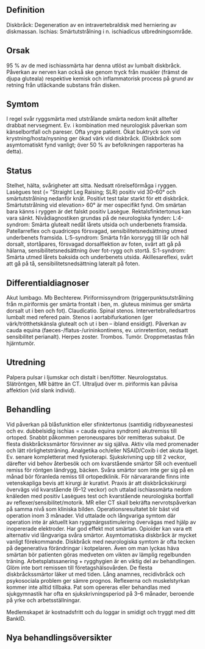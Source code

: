 ## Definition

Diskbråck: Degeneration av en intravertebraldisk med herniering av diskmassan.
Ischias: Smärtutstrålning i n. ischiadicus utbredningsområde.

## Orsak

95 % av de med ischiassmärta har denna utlöst av lumbalt diskbråck. Påverkan av nerven kan också ske genom tryck från muskler (främst de djupa gluteala) respektive kemisk och inflammatorisk process på grund av retning från utläckande substans från disken.

## Symtom

I regel svår ryggsmärta med utstrålande smärta nedom knät alltefter drabbat nervsegment. Ev. i kombination med neurologisk påverkan som känselbortfall och pareser. Ofta yngre patient.
Ökat buktryck som vid krystning/hosta/nysning ger ökad värk vid diskbråck.
(Diskbråck som asymtomatiskt fynd vanligt; över 50 % av befolkningen rapporteras ha detta).

## Status

Stelhet, hälta, svårigheter att sitta. Nedsatt rörelseförmåga i ryggen. Lasègues test (= ”Straight Leg Raising; SLR) positiv vid 30–60° och smärtutstrålning nedanför knät. Positivt test talar starkt för ett diskbråck. Smärtutstrålning vid elevation> 60° är mer ospecifikt fynd. Om smärtan bara känns i ryggen är det falskt positiv Lasègue. Rektalsfinktertonus kan vara sänkt. Nivådiagnostiken grundas på de neurologiska fynden:
L:4-syndrom: Smärta glutealt nedåt lårets utsida och underbenets framsida. Patellarreflex och quadriceps försvagad, sensibilitetsnedsättning utmed underbenets framsida.
L:5-syndrom: Smärta från korsrygg till lår och häl dorsalt, stortåpares, försvagad dorsalflektion av foten, svårt att gå på hälarna, sensibilitetsnedsättning över fot-rygg och stortå.
S:1-syndrom: Smärta utmed lårets baksida och underbenets utsida. Akillesareflexi, svårt att gå på tå, sensibilitetsnedsättning lateralt på foten.

## Differentialdiagnoser

Akut lumbago. Mb Bechterew. Piriformissyndrom (triggerpunktsutstrålning från m.piriformis ger smärta frontalt i ben, m. gluteus minimus ger smärta dorsalt ut i ben och fot). Claudicatio. Spinal stenos. Intervertebralledsartros lumbalt med refered pain. Stenos i aortabifurkationen (ger värk/trötthetskänsla glutealt och ut i ben – ibland ensidigt). Påverkan av cauda equina (faeces-/flatus-/urininkontinens, ev. urinretention, nedsatt sensibilitet perianalt). Herpes zoster. Trombos. Tumör. Droppmetastas från hjärntumör.

## Utredning

Palpera pulsar i ljumskar och distalt i ben/fötter. Neurologstatus. Slätröntgen, MR bättre än CT.
Ultraljud över m. piriformis kan påvisa affektion (vid slank individ).

## Behandling

Vid påverkan på blåsfunktion eller sfinktertonus (samtidig ridbyxeanestesi och ev. dubbelsidig ischias = cauda equina syndrom) akutremiss till ortoped. Snabbt påkommen peroneuspares bör remitteras subakut.
De flesta diskbråckssmärtor försvinner av sig själva. Aktiv vila med promenader och lätt rörlighetsträning. Analgetika och/eller NSAID/Coxib i det akuta läget. Ev. senare kompletterat med fysioterapi. Sjukskrivning upp till 2 veckor, därefter vid behov återbesök och om kvarstående smärtor SR och eventuell remiss för röntgen ländrygg, bäcken.
Svåra smärtor som inte ger sig på en månad bör föranleda remiss till ortopedklinik. För närvararande finns inte vetenskapliga bevis att kirurgi är kurativt. Praxis är att diskbråckskirurgi övervägs vid kvarstående (6–12 veckor) och uttalad ischiassmärta nedom knäleden med positiv Lasègues test och kvarstående neurologiska bortfall av reflexer/sensibilitet/motorik. MR eller CT skall bekräfta nervrotspåverkan på samma nivå som kliniska bilden. Operationsresultatet blir bäst vid operation inom 3 månader.
Vid uttalade och långvariga symtom där operation inte är aktuellt kan ryggmärgsstimulering övervägas med hjälp av inopererade elektroder. Har god effekt mot smärtan. Opioider kan vara ett alternativ vid långvariga svåra smärtor. Asymtomatiska diskbråck är mycket vanligt förekommande. Diskbråck med neurologiska symtom är ofta tecken på degenerativa förändringar i kotpelaren. Även om man lyckas häva smärtan bör patienten göras medveten om vikten av lämplig regelbunden träning. Arbetsplatssanering + rygghygien är en viktig del av behandlingen. Glöm inte bort remissen till företagshälsovården.
De flesta diskbråckssmärtor läker ut med tiden. Lång anamnes, recidivbråck och psykosociala problem ger sämre prognos. Reflexerna och muskelstyrkan kommer inte alltid tillbaka. Pat som opereras eller behandlas med sjukgymnastik har ofta en sjukskrivningsperiod på 3–6 månader, beroende på yrke och arbetsställningar.


Medlemskapet är kostnadsfritt och du loggar in smidigt och tryggt med ditt BankID.

## Nya behandlingsöversikter

